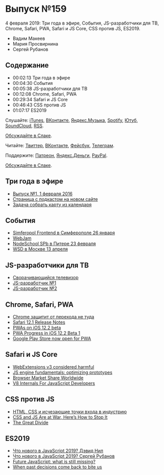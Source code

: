 # Выпуск №159

4 февраля 2019: Три года в эфире, События, JS-разработчики для ТВ, Chrome, Safari, PWA, Safari и JS Core, CSS против JS, ES2019.

- Вадим Макеев
- Мария Просвирнина
- Сергей Рубанов

## Содержание

- 00:02:13 Три года в эфире
- 00:04:30 События
- 00:05:38 JS-разработчики для ТВ
- 00:12:08 Chrome, Safari, PWA
- 00:29:34 Safari и JS Core
- 00:46:43 CSS против JS
- 01:07:17 ES2019

Слушайте: [iTunes](https://itunes.apple.com/podcast/id1080500016), [ВКонтакте](https://vk.com/podcasts-32017543), [Яндекс.Музыка](https://music.yandex.ru/album/6245956), [Spotify](https://open.spotify.com/show/3rzAcADjpBpXt73L0epTjV), [Ютуб](https://www.youtube.com/playlist?list=PLMBnwIwFEFHcwuevhsNXkFTcadeX5R1Go), [SoundCloud](https://soundcloud.com/web-standards), [RSS](https://web-standards.ru/podcast/feed/).

[Обсуждайте в Слаке](http://slack.web-standards.ru/).

Читайте: [Твиттер](https://twitter.com/webstandards_ru), [ВКонтакте](https://vk.com/webstandards_ru), [Фейсбук](https://www.facebook.com/webstandardsru), [Телеграм](https://t.me/webstandards_ru).

Поддержите: [Патреон](https://www.patreon.com/webstandards_ru), [Яндекс.Деньги](https://money.yandex.ru/to/41001119329753), [PayPal](https://www.paypal.me/pepelsbey).

[Обсуждайте в Слаке](http://slack.web-standards.ru/).

## Три года в эфире

- [Выпуск №1, 1 февраля 2016](https://medium.com/p/b1f0273fda26)
- [Страница с подкастом на новом сайте](https://new.web-standards.ru/podcast/)
- [Задача собрать карту из календаря](https://github.com/web-standards-ru/new/issues/89)

## События

- [Simferopol Frontend в Симферополе 26 января](https://simferopol-frontend.timepad.ru/event/853595/)
- [WebJam](https://twitter.com/webjam_club)
- [NodeSchool SPb в Питере 23 февраля](https://github.com/nodeschool/spb/issues/75)
- [WSD в Москве 13 апреля](https://wsd.events/2019/04/13/)

## JS-разработчики для ТВ

- [Сворачивающийся телевизор](https://youtu.be/D1pa3UX89GA)
- [JS-разработчик №1](https://hh.ru/vacancy/29443978)
- [JS-разработчик №2](https://hh.ru/vacancy/29443968)

## Chrome, Safari, PWA

- [Chrome защитит от перехода не туда](https://nplus1.ru/news/2019/01/31/chrome)
- [Safari 12.1 Release Notes](https://developer.apple.com/documentation/safari_release_notes/safari_12_1_release_notes)
- [PWAs on iOS 12.2 beta](https://medium.com/p/a37b6fa6afbf)
- [PWA Progress in iOS 12.2 Beta 1](https://medium.com/p/a18cd05ca361)
- [Google Play Store now open for PWA](https://medium.com/p/ec6f3c6ff3cc)

## Safari и JS Core

- [WebExtensions v3 considered harmful](http://www.glazman.org/weblog/dotclear/index.php?post/2019/01/23/WebExtensions-v3-considered-harmful)
- [JS engine fundamentals: optimizing prototypes](https://mathiasbynens.be/notes/prototypes)
- [Browser Market Share Worldwide](http://gs.statcounter.com/)
- [V8 Internals For JavaScript Developers](https://vimeo.com/312113316)

## CSS против JS

- [HTML, CSS и исчезающие точки входа в индустрию](https://medium.com/p/cd78f4c527ad)
- [CSS and JS Are at War, Here’s How to Stop It](https://dev.to/evilmartians/css-and-js-are-at-war-heres-how-to-stop-it-158a)
- [The Great Divide](https://css-tricks.com/the-great-divide/)

## ES2019

- [Что нового в JavaScript 2019? Дэвид Нил](https://medium.com/p/417d8b406346)
- [Что нового в JavaScript 2019? Сергей Рубанов](http://t.me/juliarderity/359)
- [Future JavaScript: what is still missing?](http://2ality.com/2019/01/future-js.html)
- [When past decisions come back to bite us](https://twitter.com/razvancaliman/status/1091335189400354818)
